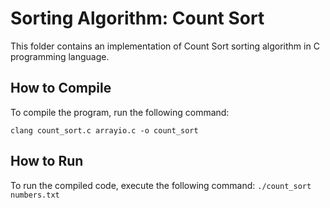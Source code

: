 # Sorting Algorithm: Count Sort

This folder contains an implementation of Count Sort sorting algorithm in C programming language.

## How to Compile

To compile the program, run the following command:

`clang count_sort.c arrayio.c -o count_sort`

## How to Run

To run the compiled code, execute the following command:
`./count_sort numbers.txt`
